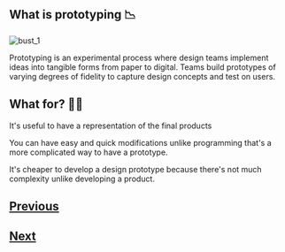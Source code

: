 ## What is prototyping :chart_with_downwards_trend:

![bust_1](../images/bust_1.png)

Prototyping is an experimental process where design teams implement ideas into tangible forms from paper to digital. Teams build prototypes of varying degrees of fidelity to capture design concepts and test on users.

## What for? :man_shrugging:

It's useful to have a representation of the final products

You can have easy and quick modifications unlike programming that's a more complicated way to have a prototype.

It's cheaper to develop a design prototype because there's not much complexity unlike developing a product.

## [Previous](https://github.com/Coding-Talkers/volunteer-resources/blob/master/courses/Figma-Basics/2.whatIsFigma.md)

## [Next](https://github.com/Coding-Talkers/volunteer-resources/blob/master/courses/Figma-Basics/4.uxDesign.md)
